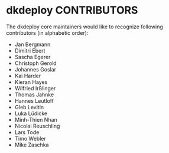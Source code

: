 # dkdeploy CONTRIBUTORS

The dkdeploy core maintainers would like to recognize following contributors (in alphabetic order):

- Jan Bergmann
- Dimitri Ebert
- Sascha Egerer
- Christoph Gerold
- Johannes Goslar
- Kai Harder
- Kieran Hayes
- Wilfried Irßlinger
- Thomas Jahnke
- Hannes Leutloff
- Gleb Levitin
- Luka Lüdicke
- Minh-Thien Nhan
- Nicolai Reuschling
- Lars Tode
- Timo Webler
- Mike Zaschka
